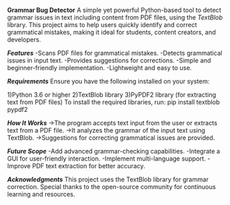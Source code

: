 **Grammar Bug Detector**
A simple yet powerful Python-based tool to detect grammar issues in text including content from PDF files, using the *TextBlob* library. 
This project aims to help users quickly identify and correct grammatical mistakes, making it ideal for students, content creators, and developers.

***Features***
-Scans PDF files for grammatical mistakes.
-Detects grammatical issues in input text.
-Provides suggestions for corrections.
-Simple and beginner-friendly implementation.
-Lightweight and easy to use.

***Requirements***
Ensure you have the following installed on your system:

1)Python 3.6 or higher
2)TextBlob library
3)PyPDF2 library (for extracting text from PDF files)
      To install the required libraries, run:
         pip install textblob pypdf2  
   
***How It Works***
→The program accepts text input from the user or extracts text from a PDF file.
→It analyzes the grammar of the input text using TextBlob.
→Suggestions for correcting grammatical issues are provided.

***Future Scope***
-Add advanced grammar-checking capabilities.
-Integrate a GUI for user-friendly interaction.
-Implement multi-language support.
-Improve PDF text extraction for better accuracy.

***Acknowledgments***
This project uses the TextBlob library for grammar correction.
Special thanks to the open-source community for continuous learning and resources.

